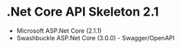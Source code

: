 # .Net Core API Skeleton 2.1

- Microsoft ASP.Net Core (2.1.1)
- Swashbuckle ASP.Net Core (3.0.0) - Swagger/OpenAPI
